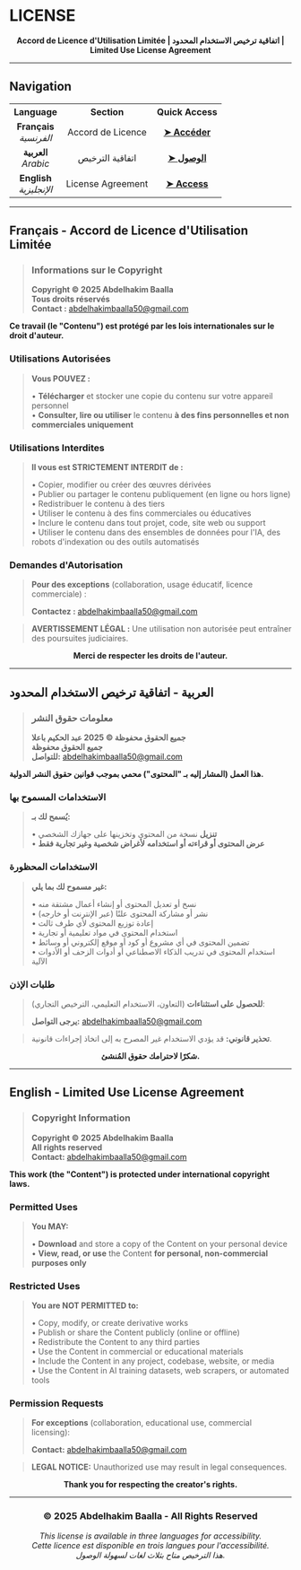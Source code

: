 # **LICENSE**

<div align="center">

**Accord de Licence d'Utilisation Limitée | اتفاقية ترخيص الاستخدام المحدود | Limited Use License Agreement**

</div>

---

## **Navigation**

<table align="center">
<tr>
<th>Language</th>
<th>Section</th>
<th>Quick Access</th>
</tr>
<tr>
<td align="center"><strong>Français</strong><br><em>الفرنسية</em></td>
<td align="center">Accord de Licence</td>
<td align="center"><a href="#français---accord-de-licence-dutilisation-limitée"><strong>➤ Accéder</strong></a></td>
</tr>
<tr>
<td align="center"><strong>العربية</strong><br><em>Arabic</em></td>
<td align="center">اتفاقية الترخيص</td>
<td align="center"><a href="#العربية---اتفاقية-ترخيص-الاستخدام-المحدود"><strong>➤ الوصول</strong></a></td>
</tr>
<tr>
<td align="center"><strong>English</strong><br><em>الإنجليزية</em></td>
<td align="center">License Agreement</td>
<td align="center"><a href="#english---limited-use-license-agreement"><strong>➤ Access</strong></a></td>
</tr>
</table>

---

## **Français - Accord de Licence d'Utilisation Limitée**

> ### **Informations sur le Copyright**
> 
> **Copyright © 2025 Abdelhakim Baalla**  
> **Tous droits réservés**  
> **Contact :** [abdelhakimbaalla50@gmail.com](mailto:abdelhakimbaalla50@gmail.com)

**Ce travail (le "Contenu") est protégé par les lois internationales sur le droit d'auteur.**

### **Utilisations Autorisées**

> **Vous POUVEZ :**
> 
> • **Télécharger** et stocker une copie du contenu sur votre appareil personnel  
> • **Consulter, lire ou utiliser** le contenu **à des fins personnelles et non commerciales uniquement**

### **Utilisations Interdites**

> **Il vous est STRICTEMENT INTERDIT de :**
> 
> • Copier, modifier ou créer des œuvres dérivées  
> • Publier ou partager le contenu publiquement (en ligne ou hors ligne)  
> • Redistribuer le contenu à des tiers  
> • Utiliser le contenu à des fins commerciales ou éducatives  
> • Inclure le contenu dans tout projet, code, site web ou support  
> • Utiliser le contenu dans des ensembles de données pour l'IA, des robots d'indexation ou des outils automatisés

### **Demandes d'Autorisation**

> **Pour des exceptions** (collaboration, usage éducatif, licence commerciale) :
> 
> **Contactez :** [abdelhakimbaalla50@gmail.com](mailto:abdelhakimbaalla50@gmail.com)

> **AVERTISSEMENT LÉGAL :** Une utilisation non autorisée peut entraîner des poursuites judiciaires.

<div align="center">

**Merci de respecter les droits de l'auteur.**

</div>

---

## **العربية - اتفاقية ترخيص الاستخدام المحدود**

> ### **معلومات حقوق النشر**
> 
> **جميع الحقوق محفوظة © 2025 عبد الحكيم باعلا**  
> **جميع الحقوق محفوظة**  
> **للتواصل:** [abdelhakimbaalla50@gmail.com](mailto:abdelhakimbaalla50@gmail.com)

**هذا العمل (المشار إليه بـ "المحتوى") محمي بموجب قوانين حقوق النشر الدولية.**

### **الاستخدامات المسموح بها**

> **يُسمح لك بـ:**
> 
> • **تنزيل** نسخة من المحتوى وتخزينها على جهازك الشخصي  
> • **عرض المحتوى أو قراءته أو استخدامه** **لأغراض شخصية وغير تجارية فقط**

### **الاستخدامات المحظورة**

> **غير مسموح لك بما يلي:**
> 
> • نسخ أو تعديل المحتوى أو إنشاء أعمال مشتقة منه  
> • نشر أو مشاركة المحتوى علنًا (عبر الإنترنت أو خارجه)  
> • إعادة توزيع المحتوى لأي طرف ثالث  
> • استخدام المحتوى في مواد تعليمية أو تجارية  
> • تضمين المحتوى في أي مشروع أو كود أو موقع إلكتروني أو وسائط  
> • استخدام المحتوى في تدريب الذكاء الاصطناعي أو أدوات الزحف أو الأدوات الآلية

### **طلبات الإذن**

> **للحصول على استثناءات** (التعاون، الاستخدام التعليمي، الترخيص التجاري):
> 
> **يرجى التواصل:** [abdelhakimbaalla50@gmail.com](mailto:abdelhakimbaalla50@gmail.com)

> **تحذير قانوني:** قد يؤدي الاستخدام غير المصرح به إلى اتخاذ إجراءات قانونية.

<div align="center">

**شكرًا لاحترامك حقوق المُنشئ.**

</div>

---

## **English - Limited Use License Agreement**

> ### **Copyright Information**
> 
> **Copyright © 2025 Abdelhakim Baalla**  
> **All rights reserved**  
> **Contact:** [abdelhakimbaalla50@gmail.com](mailto:abdelhakimbaalla50@gmail.com)

**This work (the "Content") is protected under international copyright laws.**

### **Permitted Uses**

> **You MAY:**
> 
> • **Download** and store a copy of the Content on your personal device  
> • **View, read, or use** the Content **for personal, non-commercial purposes only**

### **Restricted Uses**

> **You are NOT PERMITTED to:**
> 
> • Copy, modify, or create derivative works  
> • Publish or share the Content publicly (online or offline)  
> • Redistribute the Content to any third parties  
> • Use the Content in commercial or educational materials  
> • Include the Content in any project, codebase, website, or media  
> • Use the Content in AI training datasets, web scrapers, or automated tools

### **Permission Requests**

> **For exceptions** (collaboration, educational use, commercial licensing):
> 
> **Contact:** [abdelhakimbaalla50@gmail.com](mailto:abdelhakimbaalla50@gmail.com)

> **LEGAL NOTICE:** Unauthorized use may result in legal consequences.

<div align="center">

**Thank you for respecting the creator's rights.**

</div>

---

<div align="center">

### **© 2025 Abdelhakim Baalla - All Rights Reserved**

*This license is available in three languages for accessibility.*  
*Cette licence est disponible en trois langues pour l'accessibilité.*  
*هذا الترخيص متاح بثلاث لغات لسهولة الوصول.*

</div>
